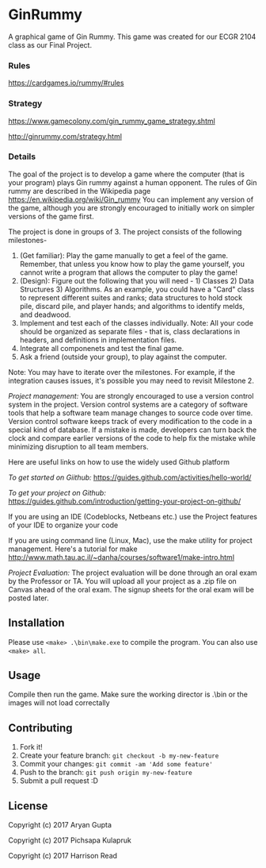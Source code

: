 # GinRummy

A graphical game of Gin Rummy. This game was created for our ECGR 2104 class as
our Final Project. 

### Rules

https://cardgames.io/rummy/#rules

### Strategy

https://www.gamecolony.com/gin_rummy_game_strategy.shtml

http://ginrummy.com/strategy.html

### Details
The goal of the project is to develop a game where the computer (that is your program) plays Gin rummy against a human opponent. The rules of Gin rummy are described in the Wikipedia page  https://en.wikipedia.org/wiki/Gin_rummy You can implement any version of the game, although you are strongly encouraged to initially work on simpler versions of the game first. 

The project is done in groups of 3. The project consists of the following milestones-

1. (Get familiar): Play the game manually to get a feel of the game. Remember, that unless you know how to play the game yourself, you cannot write a program that allows the computer to play the game! 
2. (Design): Figure out the following that you will need - 1) Classes 2) Data Structures 3) Algorithms. As an example, you could have a "Card" class to represent different suites and ranks; data structures to hold stock pile, discard pile, and player hands; and algorithms to identify melds, and deadwood. 
3. Implement and test each of the classes individually. Note: All your code should be organized as separate files - that is, class declarations in headers, and definitions in implementation files.
4. Integrate all componenets and test the final game. 
5. Ask a friend (outside your group), to play against the computer. 

Note: You may have to iterate over the milestones. For example, if the integration causes issues, it's possible you may need to revisit Milestone 2.

*Project management:*
You are strongly encouraged to use a version control system in the project. Version control systems are a category of software tools that help a software team manage changes to source code over time. Version control software keeps track of every modification to the code in a special kind of database. If a mistake is made, developers can turn back the clock and compare earlier versions of the code to help fix the mistake while minimizing disruption to all team members.

Here are useful links on how to use the widely used Github platform

*To get started on Giithub:*
https://guides.github.com/activities/hello-world/

*To get your project on Github:*
https://guides.github.com/introduction/getting-your-project-on-github/

If you are using an IDE (Codeblocks, Netbeans etc.) use the Project features of your IDE to organize your code

If you are using command line (Linux, Mac), use the make utility for project management. Here's a tutorial for make  http://www.math.tau.ac.il/~danha/courses/software1/make-intro.html

*Project Evaluation:*
The project evaluation will be done through an oral exam by the Professor or TA. You will upload all your project as a .zip file on Canvas ahead of the oral exam. The signup sheets for the oral exam will be posted later. 

## Installation

Please use `<make> .\bin\make.exe` to compile the program. You can also use `<make> all`.

## Usage

Compile then run the game. Make sure the working director is .\bin or the images will not load correctally
  
## Contributing

1. Fork it!
2. Create your feature branch: `git checkout -b my-new-feature`
3. Commit your changes: `git commit -am 'Add some feature'`
4. Push to the branch: `git push origin my-new-feature`
5. Submit a pull request :D

## License

Copyright (c) 2017 Aryan Gupta

Copyright (c) 2017 Pichsapa Kulapruk

Copyright (c) 2017 Harrison Read
